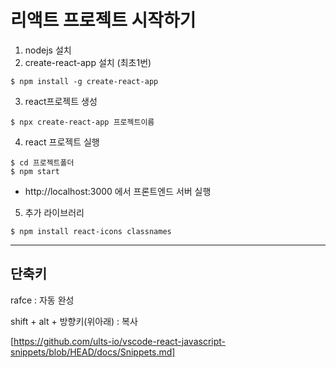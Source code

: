 # 리액트 프로젝트 시작하기

1. nodejs 설치
2. create-react-app 설치 (최초1번)
```
$ npm install -g create-react-app
```

3. react프로젝트 생성
```
$ npx create-react-app 프로젝트이름
```

4. react 프로젝트 실행
```
$ cd 프로젝트폴더
$ npm start
```
- http://localhost:3000 에서 프론트엔드 서버 실행

5. 추가 라이브러리
```
$ npm install react-icons classnames
```





---
## 단축키

rafce : 자동 완성

shift + alt + 방향키(위아래) : 복사



[https://github.com/ults-io/vscode-react-javascript-snippets/blob/HEAD/docs/Snippets.md]
